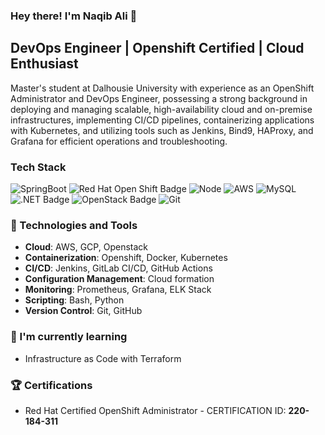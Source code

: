 ### Hey there! I'm Naqib Ali 👋

## DevOps Engineer | Openshift Certified | Cloud Enthusiast

Master's student at Dalhousie University with experience as an OpenShift Administrator and DevOps Engineer, possessing a strong background in deploying and managing scalable, high-availability cloud and on-premise infrastructures, implementing CI/CD pipelines, containerizing applications with Kubernetes, and utilizing tools such as Jenkins, Bind9, HAProxy, and Grafana for efficient operations and troubleshooting.

### Tech Stack
![SpringBoot](https://img.shields.io/badge/Spring-6DB33F?style=for-the-badge&logo=spring&logoColor=white)
![Red Hat Open Shift Badge](https://img.shields.io/badge/Red%20Hat%20Open%20Shift-E00?logo=redhatopenshift&logoColor=fff&style=for-the-badge)
![Node](https://img.shields.io/badge/Node.js-43853D?style=for-the-badge&logo=node.js&logoColor=white)
![AWS](https://img.shields.io/badge/Amazon_AWS-FF9900?style=for-the-badge&logo=amazonaws&logoColor=white)
![MySQL](https://img.shields.io/badge/MySQL-005C84?style=for-the-badge&logo=mysql&logoColor=white)
![.NET Badge](https://img.shields.io/badge/.NET-512BD4?logo=dotnet&logoColor=fff&style=for-the-badge)
![OpenStack Badge](https://img.shields.io/badge/OpenStack-ED1944?logo=openstack&logoColor=fff&style=for-the-badge)
![Git](https://img.shields.io/badge/GIT-E44C30?style=for-the-badge&logo=git&logoColor=white)

### 🔧 Technologies and Tools

- **Cloud**: AWS, GCP, Openstack
- **Containerization**: Openshift, Docker, Kubernetes
- **CI/CD**: Jenkins, GitLab CI/CD, GitHub Actions
- **Configuration Management**: Cloud formation
- **Monitoring**: Prometheus, Grafana, ELK Stack
- **Scripting**: Bash, Python
- **Version Control**: Git, GitHub

### 🌱 I'm currently learning

- Infrastructure as Code with Terraform

### 🏆 Certifications

- Red Hat Certified OpenShift Administrator - CERTIFICATION ID: **220-184-311**